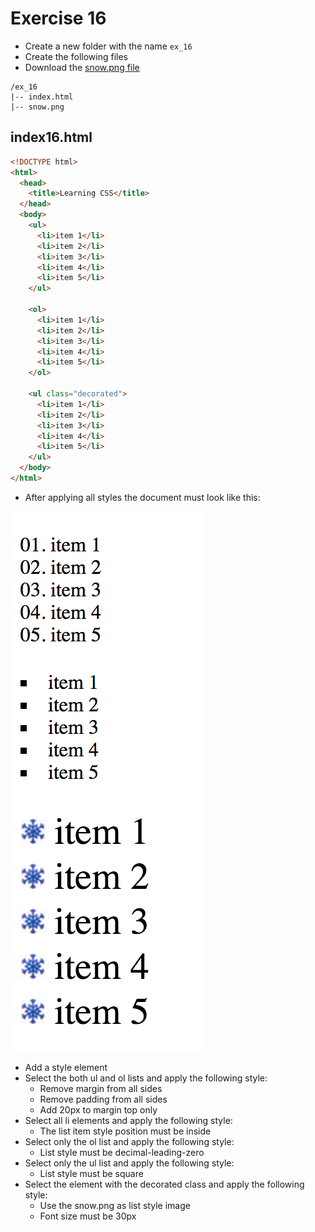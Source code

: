 # Exercise 16

- Create a new folder with the name `ex_16`
- Create the following files
- Download the [snow.png file](https://github.com/prma85/node_comit/blob/master/docs/exercises/css/images/snow.png?raw=true)

```
/ex_16
|-- index.html
|-- snow.png
```

## index16.html

```html
<!DOCTYPE html>
<html>
  <head>
    <title>Learning CSS</title>
  </head>
  <body>
    <ul>
      <li>item 1</li>
      <li>item 2</li>
      <li>item 3</li>
      <li>item 4</li>
      <li>item 5</li>
    </ul>

    <ol>
      <li>item 1</li>
      <li>item 2</li>
      <li>item 3</li>
      <li>item 4</li>
      <li>item 5</li>
    </ol>

    <ul class="decorated">
      <li>item 1</li>
      <li>item 2</li>
      <li>item 3</li>
      <li>item 4</li>
      <li>item 5</li>
    </ul>
  </body>
</html>
```

- After applying all styles the document must look like this:

![Ex 16](./results/ex_16.png)

- Add a style element
- Select the both ul and ol lists and apply the following style:
  - Remove margin from all sides
  - Remove padding from all sides
  - Add 20px to margin top only
- Select all li elements and apply the following style:
  - The list item style position must be inside
- Select only the ol list and apply the following style:
  - List style must be decimal-leading-zero
- Select only the ul list and apply the following style:
  - List style must be square
- Select the element with the decorated class and apply the following style:
  - Use the snow.png as list style image
  - Font size must be 30px
